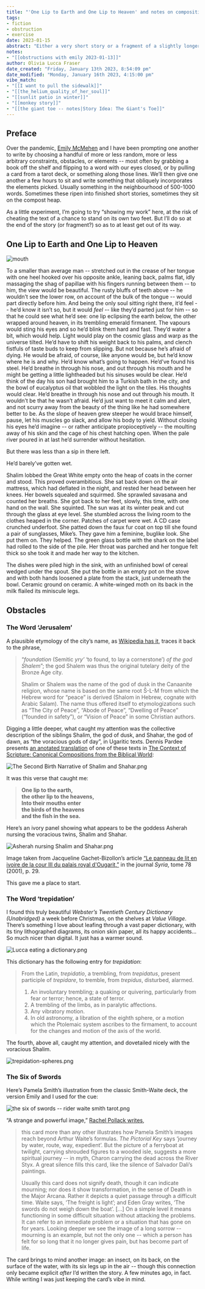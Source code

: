 ```yaml
---
title: "'One Lip to Earth and One Lip to Heaven' and notes on composition"
tags: 
- fiction
- obstruction
- exercise
date: 2023-01-15
abstract: "Either a very short story or a fragment of a slightly longer one -- I'm undecided -- accompanied by notes on the composition exercise it came from. Obstacles in play: 'trepidation', 'Jerusalem', Six of Swords (Waite/Smith)."
notes:
- "[[obstructions with emily 2023-01-13]]"
author: Olivia Lucca Fraser
date_created: "Friday, January 13th 2023, 8:54:09 pm"
date_modified: "Monday, January 16th 2023, 4:15:00 pm"
vibe_match:
- "[[I want to pull the sidewalk]]"
- "[[the_helium_quality_of_her_soul]]"
- "[[sunlit patio in winter]]"
- "[[monkey story]]"
- "[[the giant toe -- notes|Story Idea: The Giant's Toe]]"
---
```


## Preface

Over the pandemic, [Emily McMehen](https://www.emilymcmehen.com/) and I have been prompting one another to write by choosing a handful of more or less random, more or less arbitrary constraints, obstacles, or elements -- most often by grabbing a book off the shelf and flipping to a word with our eyes closed, or by pulling a card from a tarot deck, or something along those lines. We’ll then give one another a few hours to sit and write something that obliquely incorporates the elements picked. Usually something in the neighbourhood of 500-1000 words. Sometimes these ripen into finished short stories, sometimes they sit on the compost heap.

As a little experiment, I’m going to try “showing my work” here, at the risk of cheating the text of a chance to stand on its own two feet. But I’ll do so at the end of the story (or fragment?) so as to at least get out of its way.

## One Lip to Earth and One Lip to Heaven

![mouth](../img/the%20mouth%20cavity%20--%20the%20cheeks%20have%20been%20slit%20transversely%20and%20the%20tongue%20pulled%20forward.png)

To a smaller than average man -- stretched out in the crease of her tongue with one heel hooked over his opposite ankle, leaning back, palms flat, idly massaging the shag of papillae with his fingers running between them -- to him, the view would be beautiful. The rusty bluffs of teeth above -- he wouldn’t see the lower row, on account of the bulk of the tongue -- would part directly before him. And being the only soul sitting right there, it’d feel -- he’d know it isn’t so, but it would *feel* -- like they’d parted just for him -- so that he could see what he’d see: one lip eclipsing the earth below, the other wrapped around heaven, in its trembling emerald firmanent. The vapours would sting his eyes and so he’d blink them hard and fast. They’d water a bit, which would help. Light would play on the cosmic glass and warp as the universe tilted. He’d have to shift his weight back to his palms, and clench fistfuls of taste buds to keep from slipping. But not because he’s afraid of dying. He would be afraid, of course, like anyone would be, but he’d know where he is and why. He’d know what’s going to happen. He’d’ve found his steel. He’d breathe in through his nose, and out through his mouth and he might be getting a little lightheaded but his sinuses would be clear. He’d think of the day his son had brought him to a Turkish bath in the city, and the bowl of eucalyptus oil that wobbled the light on the tiles. His thoughts would clear. He’d breathe in through his nose and out through his mouth. It wouldn’t be that he wasn’t afraid. He’d just want to meet it calm and alert, and not scurry away from the beauty of the thing like he had somewhere better to be. As the slope of heaven grew steeper he would brace himself, pause, let his muscles go slack, and allow his body to yield. Without closing his eyes he’d imagine -- or rather anticipate propioceptively -- the moulting away of his skin and the cage of his chest hatching open. When the pale river poured in at last he’d surrender without hesitation.

But there was less than a sip in there left.

He’d barely’ve gotten wet.

Shalim lobbed the Great White empty onto the heap of coats in the corner and stood. This proved overambitious. She sat back down on the air mattress, which had deflated in the night, and rested her head between her knees. Her bowels squealed and squirmed. She sprawled savasana and counted her breaths. She got back to her feet, slowly, this time, with one hand on the wall. She squinted. The sun was at its winter peak and cut through the glass at eye level. She stumbled across the living room to the clothes heaped in the corner. Patches of carpet were wet. A CD case crunched underfoot. She patted down the faux fur coat on top till she found a pair of sunglasses, Mike’s. They gave him a feminine, buglike look. She put them on. They helped. <!-- boil behind her ear pressed by arms of sunglasses --> The green glass bottle with the shark on the label had rolled to the side of the pile. Her throat was parched and her tongue felt thick so she took it and made her way to the kitchen.

The dishes were piled high in the sink, with an unfinished bowl of cereal wedged under the spout. She put the bottle in an empty pot on the stove and with both hands loosened a plate from the stack, just underneath the bowl. Ceramic ground on ceramic. A white-winged moth on its back in the milk flailed its miniscule legs.

## Obstacles

### The Word ‘Jerusalem’

A plausible etymology of the city’s name, as [Wikipedia has it](https://en.wikipedia.org/wiki/Jerusalem#Etymology), traces it back to the phrase,

> “*foundation* (Semitic *yry’* ‘to found, to lay a cornerstone’) *of the god Shalem*”; the god Shalem was thus the original tutelary deity of the Bronze Age city.
>
> Shalim or Shalem was the name of the god of dusk in the Canaanite religion, whose name is based on the same root Š-L-M from which the Hebrew word for “peace” is derived (Shalom in Hebrew, cognate with Arabic Salam). The name thus offered itself to etymologizations such as “The City of Peace”, “Abode of Peace”, “Dwelling of Peace” (“founded in safety”), or “Vision of Peace” in some Christian authors.

Digging a little deeper, what caught my attention was the collective description of the siblings Shalim, the god of dusk, and Shahar, the god of dawn, as “the voracious gods of day”, in Ugaritic texts. Dennis Pardee presents [an anotated translation](https://new2torah.com/PDF/Dawn%20and%20Dusk%20-%20The%20Birth%20of%20the%20Gracious%20and%20Beautiful%20Gods.pdf) of one of these texts in [The Context of Scripture: Canonical Compositions from the Biblical World](https://www.amazon.com/Context-Scripture-Canonical-Compositions-Biblical/dp/9004106189):

![The Second Birth Narrative of Shalim and Shahar.png](../img/The%20Second%20Birth%20Narrative%20of%20Shalim%20and%20Shahar.png)

It was this verse that caught me:

> **One lip to the earth,  
> the other lip to the heavens,  
> Into their mouths enter  
> the birds of the heavens  
> and the fish in the sea.**

Here’s an ivory panel showing what appears to be the goddess Asherah nursing the voracious twins, Shalim and Shahar.

![Asherah nursing Shalim and Shahar.png](../img/Asherah%20nursing%20Shalim%20and%20Shahar.png)

Image taken from Jacqueline Gachet-Bizollon’s article [“Le panneau de lit en ivoire de la cour III du palais royal d'Ougarit,”](https://sci-hub.ru/10.2307/4199378) in the journal *Syria*, tome 78 (2001), p. 29. 

This gave me a place to start.

### The Word ‘trepidation’

I found this truly beautiful *Webster’s Twentieth Century Dictionary (Unabridged)* a week before Christmas, on the shelves at *Value Village*. There’s something I love about leafing through a vast paper dictionary, with its tiny lithographed diagrams, its onion skin paper, all its happy accidents... So much nicer than digital. It just has a warmer sound.

![Lucca eating a dictionary.png](../img/Lucca%20eating%20a%20dictionary.png)

This dictionary has the following entry for *trepidation*:

> From the Latin, *trepidatio*, a trembling, from *trepidatus*, present participle of *trepidare*, to tremble, from *trepidus*, disturbed, alarmed.
>
> 1. An involuntary trembling; a quaking or quivering, particularly from fear or terror; hence, a state of terror.
> 2. A trembling of the limbs, as in paralytic affections.
> 3. Any vibratory motion.
> 4. In old astronomy, a libration of the eighth sphere, or a motion which the Ptolemaic system ascribes to the firmament, to account for the changes and motion of the axis of the world.

The fourth, above all, caught my attention, and dovetailed nicely with the voracious Shalim.

![trepidation-spheres.png](../img/trepidation-spheres.png)

### The Six of Swords

Here’s Pamela Smith’s illustration from the classic Smith-Waite deck, the version Emily and I used for the cue:

![the six of swords -- rider waite smith tarot.png](../img/the%20six%20of%20swords%20--%20rider%20waite%20smith%20tarot.png)

“A strange and powerful image,” [Rachel Pollack writes](https://bookshop.org/p/books/seventy-eight-degrees-of-wisdom-a-tarot-journey-to-self-awareness-a-new-edition-of-the-tarot-classic-rachel-pollack/6897630),

> this card more than any other illustrates how Pamela Smith’s images reach beyond Arthur Waite’s formulas. *The Pictorial Key* says ‘journey by water, route, way, expedient’. But the picture of a ferryboat at twilight, carrying shrouded figures to a wooded isle, suggests a more spiritual journey -- in myth, Charon carrying the dead across the River Styx. A great silence fills this card, like the silence of Salvador Dali’s paintings.
>
> Usually this card does not signify death, though it can indicate mourning; nor does it show transformation, in the sense of Death in the Major Arcana. Rather it depicts a quiet passage through a difficult time. Waite says, ‘The freight is light’; and Eden Gray writes, ‘The swords do not weigh down the boat’. [...] On a simple level it means functioning in some difficult situation without attacking the problems. It can refer to an immediate problem or a situation that has gone on for years. Looking deeper we see the image of a long sorrow -- mourning is an example, but not the only one -- which a person has felt for so long that it no longer gives pain, but has become part of life.

The card brings to mind another image: an insect, on its back, on the surface of the water, with its six legs up in the air -- though this connection only became explicit *after* I’d written the story. A few minutes ago, in fact. While writing I was just keeping the card’s vibe in mind.
